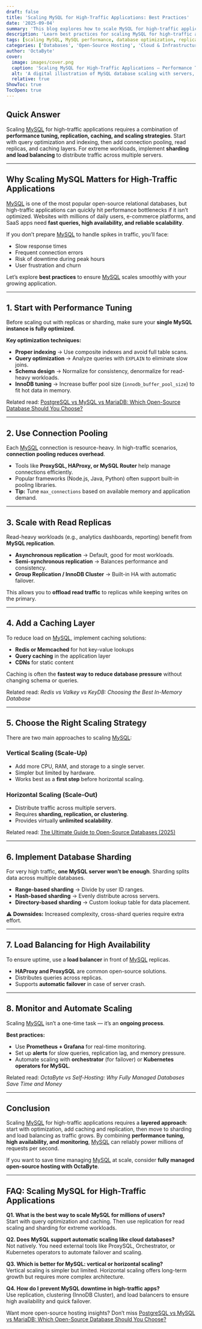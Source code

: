 ```yaml
---
draft: false
title: 'Scaling MySQL for High-Traffic Applications: Best Practices'
date: '2025-09-04'
summary: 'This blog explores how to scale MySQL for high-traffic applications by combining query optimization, indexing, and InnoDB tuning with advanced techniques like replication, caching, sharding, and load balancing. Learn the best practices to ensure fast performance, high availability, and seamless growth for modern applications.'
description: 'Learn best practices for scaling MySQL for high-traffic applications. Explore replication, sharding, caching, and optimization strategies for reliable performance.'
tags: [scaling MySQL, MySQL performance, database optimization, replication, caching, sharding, load balancing, open-source hosting]
categories: ['Databases', 'Open-Source Hosting', 'Cloud & Infrastructure']
author: 'OctaByte'
cover:
  image: images/cover.png
  caption: 'Scaling MySQL for High-Traffic Applications – Performance Tuning, Replication, and Load Balancing Best Practices'
  alt: 'A digital illustration of MySQL database scaling with servers, replication, caching, and load balancing, representing high-traffic application architecture.'
  relative: true
ShowToc: true
TocOpen: true
---
```


## Quick Answer

Scaling [MySQL](https://octabyte.io/fully-managed-open-source-services/databases/relational-databases/mysql) for high-traffic applications requires a combination of **performance tuning, replication, caching, and scaling strategies**. Start with query optimization and indexing, then add connection pooling, read replicas, and caching layers. For extreme workloads, implement **sharding and load balancing** to distribute traffic across multiple servers.

---

## Why Scaling MySQL Matters for High-Traffic Applications

[MySQL](https://octabyte.io/fully-managed-open-source-services/databases/relational-databases/mysql) is one of the most popular open-source relational databases, but high-traffic applications can quickly hit performance bottlenecks if it isn’t optimized. Websites with millions of daily users, e-commerce platforms, and SaaS apps need **fast queries, high availability, and reliable scalability**.

If you don’t prepare [MySQL](https://octabyte.io/fully-managed-open-source-services/databases/relational-databases/mysql) to handle spikes in traffic, you’ll face:

- Slow response times  
- Frequent connection errors  
- Risk of downtime during peak hours  
- User frustration and churn  

Let’s explore **best practices** to ensure [MySQL](https://octabyte.io/fully-managed-open-source-services/databases/relational-databases/mysql) scales smoothly with your growing application.

---

## 1. Start with Performance Tuning

Before scaling out with replicas or sharding, make sure your **single MySQL instance is fully optimized**.

**Key optimization techniques:**

- **Proper indexing** → Use composite indexes and avoid full table scans.  
- **Query optimization** → Analyze queries with `EXPLAIN` to eliminate slow joins.  
- **Schema design** → Normalize for consistency, denormalize for read-heavy workloads.  
- **InnoDB tuning** → Increase buffer pool size (`innodb_buffer_pool_size`) to fit hot data in memory.  

Related read: [PostgreSQL vs MySQL vs MariaDB: Which Open-Source Database Should You Choose?](/topics/open-source-databases/postgresql-vs-mysql-vs-mariadb/)

---

## 2. Use Connection Pooling

Each [MySQL](https://octabyte.io/fully-managed-open-source-services/databases/relational-databases/mysql) connection is resource-heavy. In high-traffic scenarios, **connection pooling reduces overhead**.

- Tools like **ProxySQL, HAProxy, or MySQL Router** help manage connections efficiently.  
- Popular frameworks (Node.js, Java, Python) often support built-in pooling libraries.  
- **Tip:** Tune `max_connections` based on available memory and application demand.  

---

## 3. Scale with Read Replicas

Read-heavy workloads (e.g., analytics dashboards, reporting) benefit from **MySQL replication**.

- **Asynchronous replication** → Default, good for most workloads.  
- **Semi-synchronous replication** → Balances performance and consistency.  
- **Group Replication / InnoDB Cluster** → Built-in HA with automatic failover.  

This allows you to **offload read traffic** to replicas while keeping writes on the primary.

---

## 4. Add a Caching Layer

To reduce load on [MySQL](https://octabyte.io/fully-managed-open-source-services/databases/relational-databases/mysql), implement caching solutions:

- **Redis or Memcached** for hot key-value lookups  
- **Query caching** in the application layer  
- **CDNs** for static content  

Caching is often the **fastest way to reduce database pressure** without changing schema or queries.

Related read: *Redis vs Valkey vs KeyDB: Choosing the Best In-Memory Database*

---

## 5. Choose the Right Scaling Strategy

There are two main approaches to scaling [MySQL](https://octabyte.io/fully-managed-open-source-services/databases/relational-databases/mysql):

### Vertical Scaling (Scale-Up)
- Add more CPU, RAM, and storage to a single server.  
- Simpler but limited by hardware.  
- Works best as a **first step** before horizontal scaling.  

### Horizontal Scaling (Scale-Out)
- Distribute traffic across multiple servers.  
- Requires **sharding, replication, or clustering**.  
- Provides virtually **unlimited scalability**.  

Related read: [The Ultimate Guide to Open-Source Databases (2025)](/topics/open-source-databases/ultimate-guide-2025/)

---

## 6. Implement Database Sharding

For very high traffic, **one MySQL server won’t be enough**. Sharding splits data across multiple databases.

- **Range-based sharding** → Divide by user ID ranges.  
- **Hash-based sharding** → Evenly distribute across servers.  
- **Directory-based sharding** → Custom lookup table for data placement.  

⚠️ **Downsides:** Increased complexity, cross-shard queries require extra effort.  

---

## 7. Load Balancing for High Availability

To ensure uptime, use a **load balancer** in front of [MySQL](https://octabyte.io/fully-managed-open-source-services/databases/relational-databases/mysql) replicas.  

- **HAProxy and ProxySQL** are common open-source solutions.  
- Distributes queries across replicas.  
- Supports **automatic failover** in case of server crash.  

---

## 8. Monitor and Automate Scaling

Scaling [MySQL](https://octabyte.io/fully-managed-open-source-services/databases/relational-databases/mysql) isn’t a one-time task — it’s an **ongoing process**.

**Best practices:**

- Use **Prometheus + Grafana** for real-time monitoring.  
- Set up **alerts** for slow queries, replication lag, and memory pressure.  
- Automate scaling with **orchestrator** (for failover) or **Kubernetes operators for MySQL**.  

Related read: *OctaByte vs Self-Hosting: Why Fully Managed Databases Save Time and Money*

---

## Conclusion

Scaling [MySQL](https://octabyte.io/fully-managed-open-source-services/databases/relational-databases/mysql) for high-traffic applications requires a **layered approach**: start with optimization, add caching and replication, then move to sharding and load balancing as traffic grows. By combining **performance tuning, high availability, and monitoring**, [MySQL](https://octabyte.io/fully-managed-open-source-services/databases/relational-databases/mysql) can reliably power millions of requests per second.  

If you want to save time managing [MySQL](https://octabyte.io/fully-managed-open-source-services/databases/relational-databases/mysql) at scale, consider **fully managed open-source hosting with OctaByte**.

---

## FAQ: Scaling MySQL for High-Traffic Applications

**Q1. What is the best way to scale MySQL for millions of users?**  
Start with query optimization and caching. Then use replication for read scaling and sharding for extreme workloads.  

**Q2. Does MySQL support automatic scaling like cloud databases?**  
Not natively. You need external tools like ProxySQL, Orchestrator, or Kubernetes operators to automate failover and scaling.  

**Q3. Which is better for MySQL: vertical or horizontal scaling?**  
Vertical scaling is simpler but limited. Horizontal scaling offers long-term growth but requires more complex architecture.  

**Q4. How do I prevent MySQL downtime in high-traffic apps?**  
Use replication, clustering (InnoDB Cluster), and load balancers to ensure high availability and quick failover.  

Want more open-source hosting insights? Don’t miss [PostgreSQL vs MySQL vs MariaDB: Which Open-Source Database Should You Choose?](/topics/open-source-databases/postgresql-vs-mysql-vs-mariadb/)
